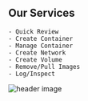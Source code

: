 ## Our Services

```
- Quick Review
- Create Container
- Manage Container
- Create Network
- Create Volume
- Remove/Pull Images
- Log/Inspect 
```

![header image](https://github.com/satyamskic/reponame/blob/master/services.png)

